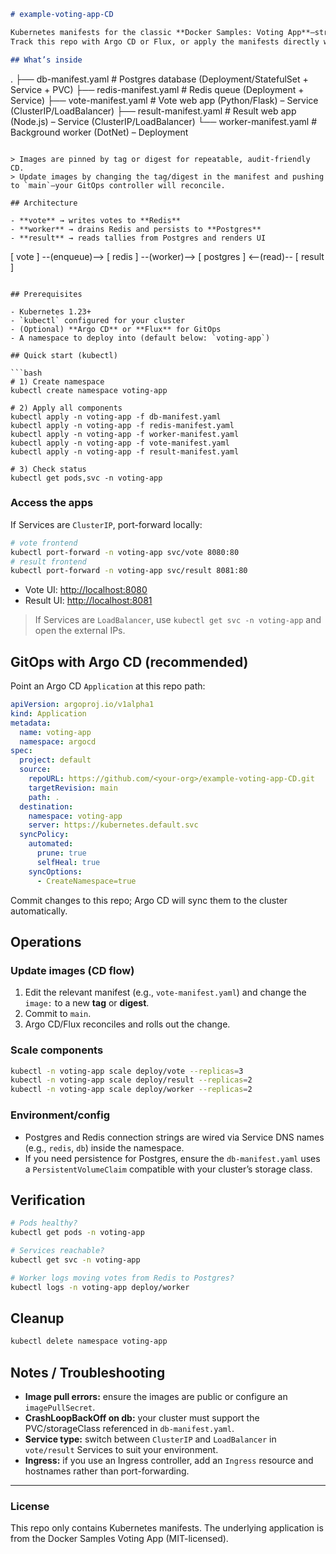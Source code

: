 ```markdown
# example-voting-app-CD

Kubernetes manifests for the classic **Docker Samples: Voting App**—structured for **continuous delivery (CD/GitOps)**.  
Track this repo with Argo CD or Flux, or apply the manifests directly with `kubectl`.

## What’s inside

```

.
├── db-manifest.yaml        # Postgres database (Deployment/StatefulSet + Service + PVC)
├── redis-manifest.yaml     # Redis queue (Deployment + Service)
├── vote-manifest.yaml      # Vote web app (Python/Flask) – Service (ClusterIP/LoadBalancer)
├── result-manifest.yaml    # Result web app (Node.js) – Service (ClusterIP/LoadBalancer)
└── worker-manifest.yaml    # Background worker (DotNet) – Deployment

```

> Images are pinned by tag or digest for repeatable, audit-friendly CD.  
> Update images by changing the tag/digest in the manifest and pushing to `main`—your GitOps controller will reconcile.

## Architecture

- **vote** → writes votes to **Redis**
- **worker** → drains Redis and persists to **Postgres**
- **result** → reads tallies from Postgres and renders UI

```

\[ vote ] --(enqueue)--> \[ redis ] --(worker)--> \[ postgres ] <--(read)-- \[ result ]

````

## Prerequisites

- Kubernetes 1.23+
- `kubectl` configured for your cluster
- (Optional) **Argo CD** or **Flux** for GitOps
- A namespace to deploy into (default below: `voting-app`)

## Quick start (kubectl)

```bash
# 1) Create namespace
kubectl create namespace voting-app

# 2) Apply all components
kubectl apply -n voting-app -f db-manifest.yaml
kubectl apply -n voting-app -f redis-manifest.yaml
kubectl apply -n voting-app -f worker-manifest.yaml
kubectl apply -n voting-app -f vote-manifest.yaml
kubectl apply -n voting-app -f result-manifest.yaml

# 3) Check status
kubectl get pods,svc -n voting-app
````

### Access the apps

If Services are `ClusterIP`, port-forward locally:

```bash
# vote frontend
kubectl port-forward -n voting-app svc/vote 8080:80
# result frontend
kubectl port-forward -n voting-app svc/result 8081:80
```

* Vote UI: [http://localhost:8080](http://localhost:8080)
* Result UI: [http://localhost:8081](http://localhost:8081)

> If Services are `LoadBalancer`, use `kubectl get svc -n voting-app` and open the external IPs.

## GitOps with Argo CD (recommended)

Point an Argo CD `Application` at this repo path:

```yaml
apiVersion: argoproj.io/v1alpha1
kind: Application
metadata:
  name: voting-app
  namespace: argocd
spec:
  project: default
  source:
    repoURL: https://github.com/<your-org>/example-voting-app-CD.git
    targetRevision: main
    path: .
  destination:
    namespace: voting-app
    server: https://kubernetes.default.svc
  syncPolicy:
    automated:
      prune: true
      selfHeal: true
    syncOptions:
      - CreateNamespace=true
```

Commit changes to this repo; Argo CD will sync them to the cluster automatically.

## Operations

### Update images (CD flow)

1. Edit the relevant manifest (e.g., `vote-manifest.yaml`) and change the `image:` to a new **tag** or **digest**.
2. Commit to `main`.
3. Argo CD/Flux reconciles and rolls out the change.

### Scale components

```bash
kubectl -n voting-app scale deploy/vote --replicas=3
kubectl -n voting-app scale deploy/result --replicas=2
kubectl -n voting-app scale deploy/worker --replicas=2
```

### Environment/config

* Postgres and Redis connection strings are wired via Service DNS names (e.g., `redis`, `db`) inside the namespace.
* If you need persistence for Postgres, ensure the `db-manifest.yaml` uses a `PersistentVolumeClaim` compatible with your cluster’s storage class.

## Verification

```bash
# Pods healthy?
kubectl get pods -n voting-app

# Services reachable?
kubectl get svc -n voting-app

# Worker logs moving votes from Redis to Postgres?
kubectl logs -n voting-app deploy/worker
```

## Cleanup

```bash
kubectl delete namespace voting-app
```

## Notes / Troubleshooting

* **Image pull errors:** ensure the images are public or configure an `imagePullSecret`.
* **CrashLoopBackOff on db:** your cluster must support the PVC/storageClass referenced in `db-manifest.yaml`.
* **Service type:** switch between `ClusterIP` and `LoadBalancer` in `vote/result` Services to suit your environment.
* **Ingress:** if you use an Ingress controller, add an `Ingress` resource and hostnames rather than port-forwarding.

---

### License

This repo only contains Kubernetes manifests. The underlying application is from the Docker Samples Voting App (MIT-licensed).

```

